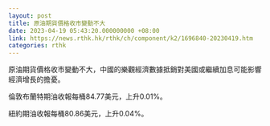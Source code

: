 ```yaml
---
layout: post
title: 原油期貨價格收市變動不大
date: 2023-04-19 05:43:20.000000000 +08:00
link: https://news.rthk.hk/rthk/ch/component/k2/1696840-20230419.htm
categories: rthk
---
```


原油期貨價格收市變動不大，中國的樂觀經濟數據抵銷對美國或繼續加息可能影響經濟增長的擔憂。

倫敦布蘭特期油收報每桶84.77美元，上升0.01%。

紐約期油收報每桶80.86美元，上升0.04%。
